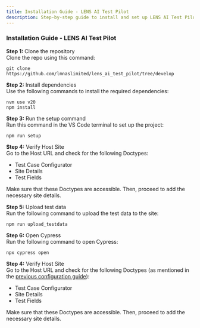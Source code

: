 ```yaml
---
title: Installation Guide - LENS AI Test Pilot
description: Step-by-step guide to install and set up LENS AI Test Pilot.
---
```


### Installation Guide - LENS AI Test Pilot

**Step 1:** Clone the repository  
Clone the repo using this command:  
```
git clone https://github.com/lmnaslimited/lens_ai_test_pilot/tree/develop
```

**Step 2:** Install dependencies  
Use the following commands to install the required dependencies:  
```
nvm use v20
npm install
```

**Step 3:** Run the setup command  
Run this command in the VS Code terminal to set up the project:  
```
npm run setup
```

**Step 4:** Verify Host Site  
Go to the Host URL and check for the following Doctypes:

- Test Case Configurator
- Site Details
- Test Fields

Make sure that these Doctypes are accessible. Then, proceed to add the necessary site details.

**Step 5:** Upload test data  
Run the following command to upload the test data to the site:  
```
npm run upload_testdata
```

**Step 6:** Open Cypress  
Run the following command to open Cypress:  
```
npx cypress open
```
**Step 4:** Verify Host Site  
Go to the Host URL and check for the following Doctypes (as mentioned in the [previous configuration guide](/ai-test-pilot/configure_test_pilot/setting_up_configurator)):

- Test Case Configurator
- Site Details
- Test Fields

Make sure that these Doctypes are accessible. Then, proceed to add the necessary site details.

